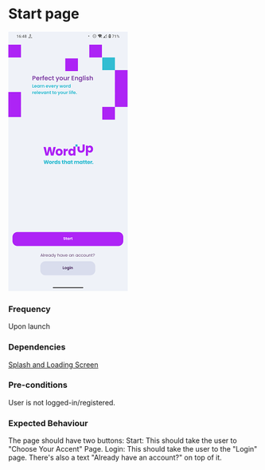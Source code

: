 # Start page

![StartPage](../_media/Onboarding/StartPage.png)

### Frequency

Upon launch

### Dependencies

[Splash and Loading Screen](docs/onboarding/SplashAndLoading.md)

### Pre-conditions

User is not logged-in/registered.

### Expected Behaviour

The page should have two buttons:
Start: This should take the user to "Choose Your Accent" Page.
Login: This should take the user to the "Login" page. There's also a text "Already have an account?" on top of it.